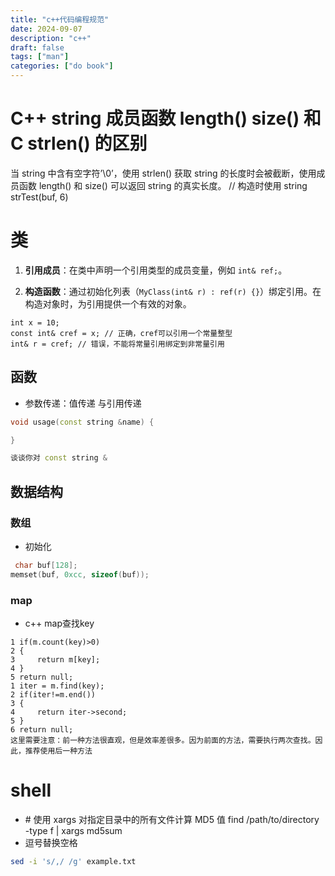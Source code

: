 ```yaml
---
title: "c++代码编程规范"
date: 2024-09-07
description: "c++"
draft: false
tags: ["man"]
categories: ["do book"]
---
```


# C++ string 成员函数 length() size() 和 C strlen() 的区别

当 string 中含有空字符’\0’，使用 strlen() 获取 string 的长度时会被截断，使用成员函数 length() 和 size() 可以返回 string 的真实长度。
// 构造时使用 string strTest(buf, 6)
# 类


1. **引用成员**：在类中声明一个引用类型的成员变量，例如 `int& ref;`。
    
2. **构造函数**：通过初始化列表（`MyClass(int& r) : ref(r) {}`）绑定引用。在构造对象时，为引用提供一个有效的对象。


~~~
int x = 10; 
const int& cref = x; // 正确，cref可以引用一个常量整型 
int& r = cref; // 错误，不能将常量引用绑定到非常量引用
~~~


## 函数

- 参数传递：值传递 与引用传递

~~~c++
void usage(const string &name) {

}

谈谈你对 const string &
~~~













## 数据结构

### 数组

- 初始化

~~~c++
 char buf[128];
memset(buf, 0xcc, sizeof(buf));
~~~



### map

- c++ map查找key

~~~
1 if(m.count(key)>0)
2 {
3     return m[key];
4 }
5 return null;
1 iter = m.find(key);
2 if(iter!=m.end())
3 {
4     return iter->second;
5 }
6 return null;
这里需要注意：前一种方法很直观，但是效率差很多。因为前面的方法，需要执行两次查找。因此，推荐使用后一种方法

~~~









# shell



- \# 使用 xargs 对指定目录中的所有文件计算 MD5 值 find /path/to/directory -type f | xargs md5sum
- 逗号替换空格

```bash
sed -i 's/,/ /g' example.txt
```
